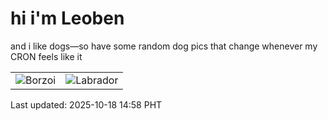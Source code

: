 # hi i'm Leoben

and i like dogs—so have some random dog pics that change whenever my CRON feels like it

|  |  |
|--------|----------|
| ![Borzoi](https://random-dog-vercel.vercel.app/api/random-borzoi?v=1760770687) | ![Labrador](https://random-dog-vercel.vercel.app/api/random-labrador?v=1760770687) |

Last updated: 2025-10-18 14:58 PHT
